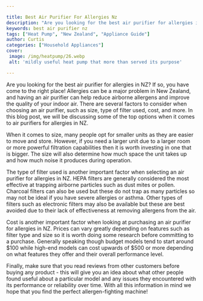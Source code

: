 ```yaml
---

title: Best Air Purifier For Allergies Nz
description: "Are you looking for the best air purifier for allergies in NZ? If so, you have come to the right place! Allergies can be a major p...get more detail"
keywords: best air purifier nz
tags: ["Heat Pump", "New Zealand", "Appliance Guide"]
author: Curtis
categories: ["Household Appliances"]
cover: 
 image: /img/heatpump/26.webp
 alt: 'mildly useful heat pump that more than served its purpose'

---
```


Are you looking for the best air purifier for allergies in NZ? If so, you have come to the right place! Allergies can be a major problem in New Zealand, and having an air purifier can help reduce airborne allergens and improve the quality of your indoor air. There are several factors to consider when choosing an air purifier, such as size, type of filter used, cost, and more. In this blog post, we will be discussing some of the top options when it comes to air purifiers for allergies in NZ. 

When it comes to size, many people opt for smaller units as they are easier to move and store. However, if you need a larger unit due to a larger room or more powerful filtration capabilities then it is worth investing in one that is bigger. The size will also determine how much space the unit takes up and how much noise it produces during operation. 

The type of filter used is another important factor when selecting an air purifier for allergies in NZ. HEPA filters are generally considered the most effective at trapping airborne particles such as dust mites or pollen. Charcoal filters can also be used but these do not trap as many particles so may not be ideal if you have severe allergies or asthma. Other types of filters such as electronic filters may also be available but these are best avoided due to their lack of effectiveness at removing allergens from the air. 

Cost is another important factor when looking at purchasing an air purifier for allergies in NZ. Prices can vary greatly depending on features such as filter type and size so it is worth doing some research before committing to a purchase. Generally speaking though budget models tend to start around $100 while high-end models can cost upwards of $500 or more depending on what features they offer and their overall performance level. 

Finally, make sure that you read reviews from other customers before buying any product - this will give you an idea about what other people found useful about a particular model and any issues they encountered with its performance or reliability over time. With all this information in mind we hope that you find the perfect allergen-fighting machine!
